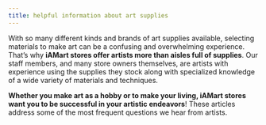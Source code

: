 ```yaml
---
title: helpful information about art supplies
---
```

With so many different kinds and brands of art supplies available, selecting materials to make art can be a confusing and overwhelming experience. That’s why **iAMart stores offer artists more than aisles full of supplies**. Our staff members, and many store owners themselves, are artists with experience using the supplies they stock along with specialized knowledge of a wide variety of materials and techniques.

**Whether you make art as a hobby or to make your living, iAMart stores want you to be successful in your artistic endeavors**! These articles address some of the most frequent questions we hear from artists.
